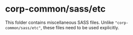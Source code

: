 # corp-common/sass/etc

This folder contains miscellaneous SASS files. Unlike `"corp-common/sass/etc"`, these files
need to be used explicitly.
